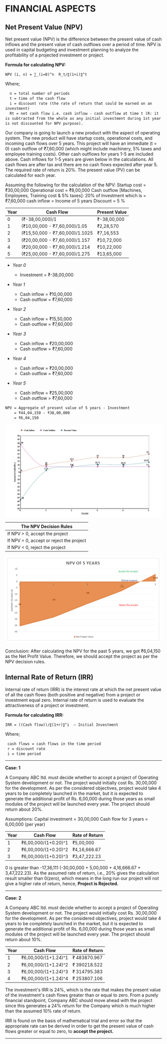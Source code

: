 # FINANCIAL ASPECTS

## Net Present Value (NPV)

Net present value (NPV) is the difference between the present value of cash inflows and the present value of cash outflows over a period of time. NPV is used in capital budgeting and investment planning to analyze the profitability of a projected investment or project.

**Formula for calculating NPV:**
```
NPV (i, n) = ∑_(i=0)^n  R_t/〖(1+i)〗^t 
```
Where; 
  
      n = total number of periods
      t = time of the cash flow
      i = discount rate (the rate of return that could be earned on an investment) 
      Rt = net cash flow i.e. cash inflow - cash outflow at time t (R: it is subtracted from the whole as any initial investment during 1st year is not discounted for NPV purpose).

Our company is going to launch a new product with the aspect of operating system. The new product will have startup costs, operational costs, and incoming cash flows over 5 years. This project will have an immediate (t = 0) cash outflow of ₹7,60,000 (which might include machinery, 5% taxes and employee training costs). Other cash outflows for years 1-5 are included above. Cash inflows for 1-5 years are given below in the calculations. All cash flows are after tax and there are no cash flows expected after year 5. The required rate of return is 20%. The present value (PV) can be calculated for each year.

Assuming the following for the calculation of the NPV:
Startup cost = ₹30,00,000
Operational cost = ₹8,00,000
Cash outflow [Machines, Employees, Training cost & 5% taxes]:
20% of Investment which is = ₹7,60,000
cash inflow = Income of 5 years 
Discount = 5 %

Year | Cash Flow | Present Value
---- | --------- | -------------
0	| (₹-38,00,000)/1	| ₹-38,00,000
1	| (₹10,00,000 - ₹7,60,000)/1.05	| ₹2,28,570
2	| (₹15,50,000 - ₹7,60,000)/1.1025	| ₹7,16,553
3	| (₹20,00,000 - ₹7,60,000)/1.157	| ₹10,72,000
4	| (₹20,00,000 - ₹7,60,000)/1.214	| ₹10,22,000
5	| (₹25,00,000 - ₹7,60,000)/1.275	| ₹13,65,000

* *Year 0*
  * Investment = ₹-38,00,000

* *Year 1*
  * Cash inflow = ₹10,00,000
  * Cash outflow = ₹7,60,000
	  
* *Year 2*
  * Cash inflow = ₹15,50,000
  * Cash outflow = ₹7,60,000
	  
* *Year 3*
  * Cash inflow = ₹20,00,000
  * Cash outflow = ₹7,60,000
	  
* *Year 4*
  * Cash inflow = ₹20,00,000
  * Cash outflow = ₹7,60,000
	  
* *Year 5*
  * Cash inflow = ₹25,00,000
  * Cash outflow = ₹7,60,000
  
```  
NPV = Aggregate of present value of 5 years - Investment
    = ₹44,04,150 - ₹38,00,000
    = ₹6,04,150
```

![NPV Line Graph](https://github.com/Ashutoshcoder/operating-system/blob/master/images/NPV_graph1.PNG)

The NPV Decision Rules |
---------------------- |
If NPV > 0, accept the project |
If NPV = 0, accept or reject the project |
If NPV < 0, reject the project |

![NPV Graph](https://github.com/Ashutoshcoder/operating-system/blob/master/images/NPV_graph2.PNG)

Conclusion: After calculating the NPV for the past 5 years, we got ₹6,04,150 as the Net Profit Value. Therefore, we should accept the project as per the NPV decision rules.

## Internal Rate of Return (IRR)

Internal rate of return (IRR) is the interest rate at which the net present value of all the cash flows (both positive and negative) from a project or investment equal zero. Internal rate of return is used to evaluate the attractiveness of a project or investment.

**Formula for calculating IRR:**
```
IRR = ((Cash flow))/〖(1+r)〗^i  – Initial Investment
```
Where; 
  
     cash flows = cash flows in the time period
     r = discount rate
     i = time period

***
**Case: 1**

A Company ABC ltd. must decide whether to accept a project of Operating System development or not. The project would initially cost Rs. 30,00,000 for the development. As per the considered objectives, project would take 4 years to be completely launched in the market, but it is expected to generate the additional profit of Rs. 6,00,000 during those years as small modules of the project will be launched every year. The project should return about 20%.

Assumptions:
Capital investment = 30,00,000
Cash flow for 3 years = 6,00,000 (per year)

Year | Cash Flow | Rate of Return
---- | --------- | --------------
1	| ₹6,00,000/(1+0.20)^1 	| ₹5,00,000
2	| ₹6,00,000/(1+0.20)^2 	| ₹4,16,666.67
3	| ₹6,00,000/(1+0.20)^3 	| ₹3,47,222.23

0 is greater than -17,36,111 (-30,00,000 + 5,00,000 + 4,16,666.67 + 3,47,222.23).
As the assumed rate of return, i.e., 20% gives the calculation result smaller than 0(zero), which means in the long run our project will not give a higher rate of return, hence, **Project is Rejected.**

***
**Case: 2**

A Company ABC ltd. must decide whether to accept a project of Operating System development or not. The project would initially cost Rs. 30,00,000 for the development. As per the considered objectives, project would take 4 years to be completely launched in the market, but it is expected to generate the additional profit of Rs. 6,00,000 during those years as small modules of the project will be launched every year. The project should return about 10%.

Year | Cash Flow | Rate of Return
---- | --------- | --------------
1	| ₹6,00,000/(1+1.24)^1 	| ₹ 483870.967
2	| ₹6,00,000/(1+1.24)^2 	| ₹ 390218.522
3	| ₹6,00,000/(1+1.24)^3 	| ₹ 314795.383
4	| ₹6,00,000/(1+1.24)^4 	| ₹ 253807.106

The investment's IRR is 24%, which is the rate that makes the present value of the investment's cash flows greater than or equal to zero. From a purely financial standpoint, Company ABC should move ahead with the project since this generates a 24% return for the Company which is much higher than the assumed 10% rate of return.

IRR is found on the basis of mathematical trial and error so that the appropriate rate can be derived in order to get the present value of cash flows greater or equal to zero, to **accept the project.**

***
